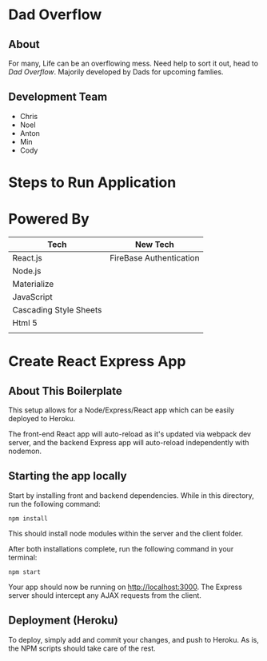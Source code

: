 # Dad Overflow
## About
For many, Life can be an overflowing mess. Need help to sort it out, head to *Dad Overflow*. Majorily developed by Dads for upcoming famlies.
## Development Team
  * Chris
  * Noel
  * Anton
  * Min
  * Cody

# Steps to Run Application

# Powered By

  | Tech                  |  New Tech               |
  | ----------------------|:-----------------------:|
  | React.js              | FireBase Authentication | 
  | Node.js               |                         |
  | Materialize           |                         |
  | JavaScript            |                         |  
  | Cascading Style Sheets|                         |
  | Html 5                |                         |
  |                       |                         |
# Create React Express App

## About This Boilerplate

This setup allows for a Node/Express/React app which can be easily deployed to Heroku.

The front-end React app will auto-reload as it's updated via webpack dev server, and the backend Express app will auto-reload independently with nodemon.

## Starting the app locally

Start by installing front and backend dependencies. While in this directory, run the following command:

```
npm install
```

This should install node modules within the server and the client folder.

After both installations complete, run the following command in your terminal:

```
npm start
```

Your app should now be running on <http://localhost:3000>. The Express server should intercept any AJAX requests from the client.

## Deployment (Heroku)

To deploy, simply add and commit your changes, and push to Heroku. As is, the NPM scripts should take care of the rest.
